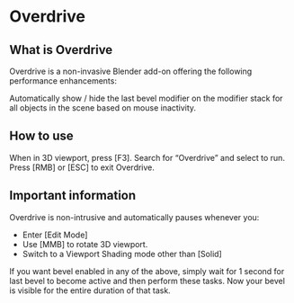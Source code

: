 # Overdrive

## What is Overdrive ##
Overdrive is a non-invasive Blender add-on offering the following performance enhancements:

Automatically show / hide the last bevel modifier on the modifier stack for all objects in the scene based on mouse inactivity.

## How to use ##
When in 3D viewport, press [F3].  Search for “Overdrive” and select to run.
Press [RMB] or [ESC] to exit Overdrive.

## Important information ##
Overdrive is non-intrusive and automatically pauses whenever you:
* Enter [Edit Mode]
* Use [MMB] to rotate 3D viewport.
* Switch to a Viewport Shading mode other than [Solid]

If you want bevel enabled in any of the above, simply wait for 1 second for last bevel to become active and then perform these tasks.
Now your bevel is visible for the entire duration of that task.
